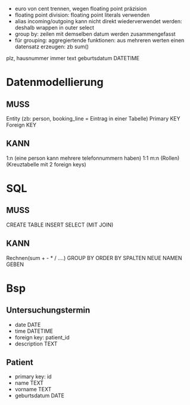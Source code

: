 - euro von cent trennen, wegen floating point präzision
- floating point division: floating point literals verwenden
- alias incoming/outgoing kann nicht direkt wiederverwendet werden: deshalb wrappen in outer select
- group by: zeilen mit demselben datum werden zusammengefasst
- für grouping: aggregiertende funktionen: aus mehreren werten einen datensatz erzeugen: zb sum()


plz, hausnummer immer text
geburtsdatum DATETIME

# Datenmodellierung

## MUSS

Entity (zb: person, booking_line = Eintrag in einer Tabelle)
Primary KEY
Foreign KEY

## KANN

1:n (eine person kann mehrere telefonnummern haben)
1:1
m:n (Rollen) (Kreuztabelle mit 2 foreign keys)

# SQL

## MUSS

CREATE TABLE
INSERT
SELECT (MIT JOIN)

## KANN

Rechnen(sum + - * / ....)
GROUP BY
ORDER BY
SPALTEN NEUE NAMEN GEBEN

# Bsp

## Untersuchungstermin
- date DATE
- time DATETIME
- foreign key: patient_id
- description TEXT

## Patient
- primary key: id
- name TEXT
- vorname TEXT
- geburtsdatum DATE
